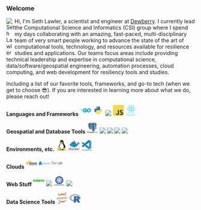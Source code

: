 ### Welcome


Hi, I'm Seth Lawler, <a href="https://www.linkedin.com/in/seth-lawler-b75212141/">
<img align="left" alt="Seth Lawler" width="22px" src="https://cdn.jsdelivr.net/npm/simple-icons@v3/icons/linkedin.svg" />
</a> a scientist and engineer at [Dewberry](https://www.dewberry.com/). I currently lead the Computational Science and Informatics (CSI) group where I spend my days collaborating with an amazing, fast-paced, multi-disciplinary team of very smart people working to advance the state of the art of computational tools, technology, and resources available for resilience studies and applications. Our teams focus areas include providing technical leadership and expertise in computational science, data/software/geospatial engineering, automation processes, cloud computing, and web development for resiliency tools and studies. 

Including a list of our favorite tools, frameworks, and go-to tech (when we get to choose 😎). If you are interested in learning more about what we do, please reach out! 

**Languages and Frameworks**
<code><img height="30" src="https://github.com/devicons/devicon/blob/master/icons/go/go-original-wordmark.svg"></code>
<code><img height="30" src="https://raw.githubusercontent.com/github/explore/80688e429a7d4ef2fca1e82350fe8e3517d3494d/topics/python/python.png"></code>
<code><img height="30" src="https://findicons.com/files/icons/2420/coded/512/sql.png"></code>
<code><img height="30" src="https://github.com/devicons/devicon/blob/master/icons/javascript/javascript-original.svg"></code>
<code><img height="30" src="https://github.com/devicons/devicon/blob/master/icons/react/react-original-wordmark.svg"></code>

**Geospatial and Database Tools**
<code><img height="30" src="https://github.com/devicons/devicon/blob/master/icons/postgresql/postgresql-original-wordmark.svg"></code>
<code><img height="30" src="https://www.osgeo.org/wp-content/uploads/postgis-logo.png"></code>
<code><img height="30" src="https://gdal.org/_static/gdalicon.png"></code>
<code><img height="30" src="https://avatars.githubusercontent.com/u/8248870?s=280&v=4"></code>
<code><img height="30" src="https://dbeaver.com/wp-content/themes/utouch/img/dbeaver/LogoX2.png"></code>

**Environments, etc.**
<code><img height="30" src="https://github.com/devicons/devicon/blob/master/icons/linux/linux-original.svg"></code>
<code><img height="30" src="https://github.com/devicons/devicon/blob/master/icons/docker/docker-original-wordmark.svg"></code>
<code><img height="30" src="https://github.com/devicons/devicon/blob/master/icons/vscode/vscode-original-wordmark.svg"></code>


**Clouds**
<code><img height="30" src="https://github.com/devicons/devicon/blob/master/icons/amazonwebservices/amazonwebservices-original-wordmark.svg"></code>
<code><img height="30" src="https://github.com/devicons/devicon/blob/master/icons/azure/azure-original-wordmark.svg"></code>
<code><img height="30" src="https://github.com/devicons/devicon/blob/master/icons/google/google-original-wordmark.svg"></code>

**Web Stuff**
<code><img height="30" src="https://github.com/devicons/devicon/blob/master/icons/nginx/nginx-original.svg"></code>
<code><img height="30" src="https://upload.wikimedia.org/wikipedia/commons/1/1b/Traefik.logo.png"></code>
<code><img height="30" src="https://github.com/devicons/devicon/blob/master/icons/kubernetes/kubernetes-plain-wordmark.svg"></code>
<code><img height="30" src="https://cncf-branding.netlify.app/img/projects/argo/stacked/color/argo-stacked-color.png"></code>


**Data Science Tools**
<code><img height="30" src="https://github.com/devicons/devicon/blob/master/icons/jupyter/jupyter-original-wordmark.svg"></code>
<code><img height="30" src="https://github.com/devicons/devicon/blob/master/icons/r/r-original.svg"></code>


